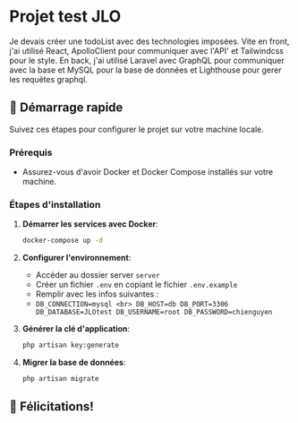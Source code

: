 # Projet test JLO

Je devais créer une todoList avec des technologies imposées.
Vite en front, j'ai utilisé React, ApolloClient pour communiquer avec l'API' et Tailwindcss pour le style.
En back, j'ai utilisé Laravel avec GraphQL pour communiquer avec la base et MySQL pour la base de données et Lighthouse pour gerer les requêtes graphql.

## 🚀 Démarrage rapide

Suivez ces étapes pour configurer le projet sur votre machine locale.

### Prérequis

- Assurez-vous d'avoir Docker et Docker Compose installés sur votre machine.

### Étapes d'installation

1. **Démarrer les services avec Docker**:
   ```bash
   docker-compose up -d
    ```

2. **Configurer l'environnement**:
   - Accéder au dossier server `server`
   - Créer un fichier `.env` en copiant le fichier `.env.example`
   - Remplir avec les infos suivantes :
   - `DB_CONNECTION=mysql <br>
     DB_HOST=db
     DB_PORT=3306
     DB_DATABASE=JLOtest
     DB_USERNAME=root
     DB_PASSWORD=chienguyen
     `

3. **Générer la clé d'application**:
    ```bash
    php artisan key:generate
    ```

4. **Migrer la base de données**:
    ```bash
    php artisan migrate
    ```

## 🎉 Félicitations!
